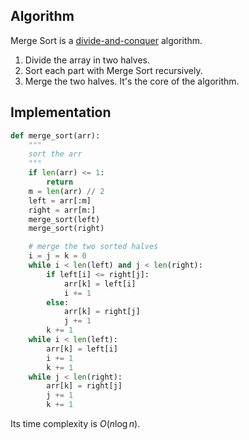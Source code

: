 ## Algorithm

Merge Sort is a [divide-and-conquer](../divide-and-conquer.md) algorithm.

1. Divide the array in two halves.
2. Sort each part with Merge Sort recursively.
3. Merge the two halves. It's the core of the algorithm.

## Implementation

```python
def merge_sort(arr):
    """
    sort the arr
    """
    if len(arr) <= 1:
        return
    m = len(arr) // 2
    left = arr[:m]
    right = arr[m:]
    merge_sort(left)
    merge_sort(right)

    # merge the two sorted halves
    i = j = k = 0
    while i < len(left) and j < len(right):
        if left[i] <= right[j]:
            arr[k] = left[i]
            i += 1
        else:
            arr[k] = right[j]
            j += 1
        k += 1
    while i < len(left):
        arr[k] = left[i]
        i += 1
        k += 1
    while j < len(right):
        arr[k] = right[j]
        j += 1
        k += 1
```

Its time complexity is $O(n\log n)$.
